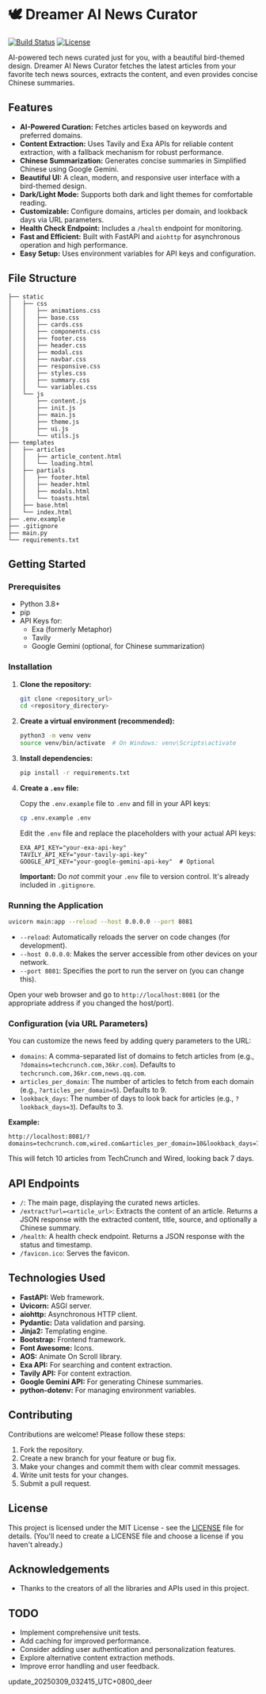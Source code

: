 
# 🕊️ Dreamer AI News Curator

[![Build Status](https://img.shields.io/badge/build-passing-brightgreen.svg)](https://example.com)  <!-- Replace with your actual build status badge -->
[![License](https://img.shields.io/badge/license-MIT-blue.svg)](https://opensource.org/licenses/MIT) <!-- Replace with your actual license -->

AI-powered tech news curated just for you, with a beautiful bird-themed design.  Dreamer AI News Curator fetches the latest articles from your favorite tech news sources, extracts the content, and even provides concise Chinese summaries.

## Features

*   **AI-Powered Curation:** Fetches articles based on keywords and preferred domains.
*   **Content Extraction:**  Uses Tavily and Exa APIs for reliable content extraction, with a fallback mechanism for robust performance.
*   **Chinese Summarization:** Generates concise summaries in Simplified Chinese using Google Gemini.
*   **Beautiful UI:**  A clean, modern, and responsive user interface with a bird-themed design.
*   **Dark/Light Mode:**  Supports both dark and light themes for comfortable reading.
*   **Customizable:**  Configure domains, articles per domain, and lookback days via URL parameters.
*   **Health Check Endpoint:**  Includes a `/health` endpoint for monitoring.
*   **Fast and Efficient:** Built with FastAPI and `aiohttp` for asynchronous operation and high performance.
*   **Easy Setup:**  Uses environment variables for API keys and configuration.

## File Structure

```
├── static
│   ├── css
│   │   ├── animations.css
│   │   ├── base.css
│   │   ├── cards.css
│   │   ├── components.css
│   │   ├── footer.css
│   │   ├── header.css
│   │   ├── modal.css
│   │   ├── navbar.css
│   │   ├── responsive.css
│   │   ├── styles.css
│   │   ├── summary.css
│   │   └── variables.css
│   └── js
│       ├── content.js
│       ├── init.js
│       ├── main.js
│       ├── theme.js
│       ├── ui.js
│       └── utils.js
├── templates
│   ├── articles
│   │   ├── article_content.html
│   │   └── loading.html
│   ├── partials
│   │   ├── footer.html
│   │   ├── header.html
│   │   ├── modals.html
│   │   └── toasts.html
│   ├── base.html
│   └── index.html
├── .env.example
├── .gitignore
├── main.py
└── requirements.txt
```

## Getting Started

### Prerequisites

*   Python 3.8+
*   pip
*   API Keys for:
    *   Exa (formerly Metaphor)
    *   Tavily
    *   Google Gemini (optional, for Chinese summarization)

### Installation

1.  **Clone the repository:**

    ```bash
    git clone <repository_url>
    cd <repository_directory>
    ```

2.  **Create a virtual environment (recommended):**

    ```bash
    python3 -m venv venv
    source venv/bin/activate  # On Windows: venv\Scripts\activate
    ```

3.  **Install dependencies:**

    ```bash
    pip install -r requirements.txt
    ```

4.  **Create a `.env` file:**

    Copy the `.env.example` file to `.env` and fill in your API keys:

    ```bash
    cp .env.example .env
    ```

    Edit the `.env` file and replace the placeholders with your actual API keys:

    ```
    EXA_API_KEY="your-exa-api-key"
    TAVILY_API_KEY="your-tavily-api-key"
    GOOGLE_API_KEY="your-google-gemini-api-key"  # Optional
    ```
    **Important:**  Do *not* commit your `.env` file to version control.  It's already included in `.gitignore`.

### Running the Application

```bash
uvicorn main:app --reload --host 0.0.0.0 --port 8081
```

*   `--reload`:  Automatically reloads the server on code changes (for development).
*   `--host 0.0.0.0`:  Makes the server accessible from other devices on your network.
*   `--port 8081`:  Specifies the port to run the server on (you can change this).

Open your web browser and go to `http://localhost:8081` (or the appropriate address if you changed the host/port).

### Configuration (via URL Parameters)

You can customize the news feed by adding query parameters to the URL:

*   `domains`:  A comma-separated list of domains to fetch articles from (e.g., `?domains=techcrunch.com,36kr.com`).  Defaults to `techcrunch.com,36kr.com,news.qq.com`.
*   `articles_per_domain`: The number of articles to fetch from each domain (e.g., `?articles_per_domain=5`). Defaults to 9.
*   `lookback_days`:  The number of days to look back for articles (e.g., `?lookback_days=3`). Defaults to 3.

**Example:**

```
http://localhost:8081/?domains=techcrunch.com,wired.com&articles_per_domain=10&lookback_days=7
```

This will fetch 10 articles from TechCrunch and Wired, looking back 7 days.

## API Endpoints

*   `/`:  The main page, displaying the curated news articles.
*   `/extract?url=<article_url>`:  Extracts the content of an article.  Returns a JSON response with the extracted content, title, source, and optionally a Chinese summary.
*   `/health`:  A health check endpoint.  Returns a JSON response with the status and timestamp.
*   `/favicon.ico`: Serves the favicon.

## Technologies Used

*   **FastAPI:**  Web framework.
*   **Uvicorn:**  ASGI server.
*   **aiohttp:**  Asynchronous HTTP client.
*   **Pydantic:**  Data validation and parsing.
*   **Jinja2:**  Templating engine.
*   **Bootstrap:**  Frontend framework.
*   **Font Awesome:**  Icons.
*   **AOS:**  Animate On Scroll library.
*   **Exa API:**  For searching and content extraction.
*   **Tavily API:** For content extraction.
*   **Google Gemini API:**  For generating Chinese summaries.
*   **python-dotenv:** For managing environment variables.

## Contributing

Contributions are welcome!  Please follow these steps:

1.  Fork the repository.
2.  Create a new branch for your feature or bug fix.
3.  Make your changes and commit them with clear commit messages.
4.  Write unit tests for your changes.
5.  Submit a pull request.

## License

This project is licensed under the MIT License - see the [LICENSE](LICENSE) file for details.  (You'll need to create a LICENSE file and choose a license if you haven't already.)

## Acknowledgements

*   Thanks to the creators of all the libraries and APIs used in this project.

## TODO

*   Implement comprehensive unit tests.
*   Add caching for improved performance.
*   Consider adding user authentication and personalization features.
*   Explore alternative content extraction methods.
*   Improve error handling and user feedback.

update_20250309_032415_UTC+0800_deer
